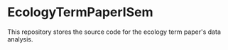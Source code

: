 # EcologyTermPaperISem
This repository stores the source code for the ecology term paper's data analysis.
